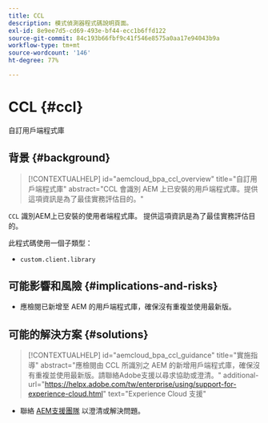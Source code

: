 ```yaml
---
title: CCL
description: 模式偵測器程式碼說明頁面。
exl-id: 8e9ee7d5-cd69-493e-bf44-ecc1b6ffd122
source-git-commit: 84c193b66fbf9c41f546e8575a0aa17e94043b9a
workflow-type: tm+mt
source-wordcount: '146'
ht-degree: 77%

---
```


# CCL {#ccl}

自訂用戶端程式庫

## 背景 {#background}

>[!CONTEXTUALHELP]
>id="aemcloud_bpa_ccl_overview"
>title="自訂用戶端程式庫"
>abstract="CCL 會識別 AEM 上已安裝的用戶端程式庫。提供這項資訊是為了最佳實務評估目的。"

`CCL` 識別AEM上已安裝的使用者端程式庫。 提供這項資訊是為了最佳實務評估目的。

此程式碼使用一個子類型：

* `custom.client.library`

## 可能影響和風險 {#implications-and-risks}

* 應檢閱已新增至 AEM 的用戶端程式庫，確保沒有重複並使用最新版。

## 可能的解決方案 {#solutions}

>[!CONTEXTUALHELP]
>id="aemcloud_bpa_ccl_guidance"
>title="實施指導"
>abstract="應檢閱由 CCL 所識別之 AEM 的新增用戶端程式庫，確保沒有重複並使用最新版。請聯絡Adobe支援以尋求協助或澄清。"
>additional-url="https://helpx.adobe.com/tw/enterprise/using/support-for-experience-cloud.html" text="Experience Cloud 支援"

* 聯絡 [AEM支援團隊](https://helpx.adobe.com/tw/enterprise/using/support-for-experience-cloud.html) 以澄清或解決問題。
